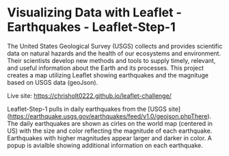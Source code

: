 # Visualizing Data with Leaflet - Earthquakes - Leaflet-Step-1

The United States Geological Survey (USGS) collects and provides scientific data on natural hazards and the health of our ecosystems and environment. Their scientists develop new methods and tools to supply timely, relevant, and useful information about the Earth and its processes. This project creates a map utilizing Leaflet showing earthquakes and the magnituge based on USGS data (geoJson).

Live site: https://chrisholt0222.github.io/leaflet-challenge/

Leaflet-Step-1 pulls in daily earthquakes from the [USGS site] (https://earthquake.usgs.gov/earthquakes/feed/v1.0/geojson.phpThere). The daily earthquakes are shown as cirles on the world map (centered in US) with the size and color reflecting the magnitude of each earthquake. Earthquakes with higher magnitudes appear larger and darker in color. A popup is avialble showing additional information on each earthquake.